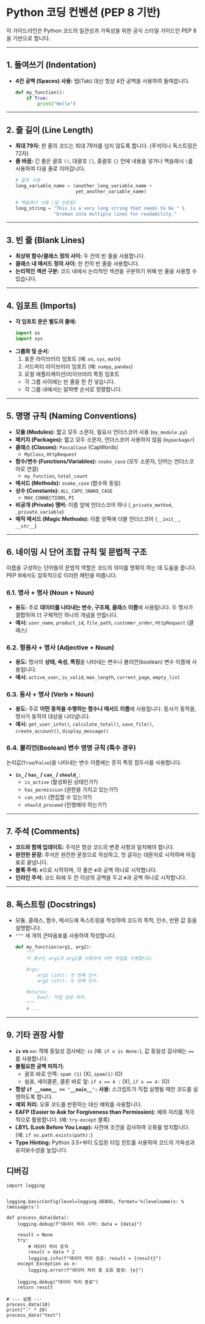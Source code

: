 # Python 코딩 컨벤션 (PEP 8 기반)

이 가이드라인은 Python 코드의 일관성과 가독성을 위한 공식 스타일 가이드인 PEP 8을 기반으로 합니다.

---

## 1. 들여쓰기 (Indentation)

* **4칸 공백 (Spaces) 사용:** 탭(Tab) 대신 항상 4칸 공백을 사용하여 들여씁니다.
    ```python
    def my_function():
        if True:
            print("Hello")
    ```

---

## 2. 줄 길이 (Line Length)

* **최대 79자:** 한 줄의 코드는 최대 79자를 넘지 않도록 합니다. (주석이나 독스트링은 72자)
* **줄 바꿈:** 긴 줄은 괄호 `()`, 대괄호 `[]`, 중괄호 `{}` 안에 내용을 넣거나 백슬래시 `\`를 사용하여 다음 줄로 이어갑니다.
    ```python
    # 괄호 사용
    long_variable_name = (another_long_variable_name +
                          yet_another_variable_name)

    # 백슬래시 사용 (덜 선호됨)
    long_string = "This is a very long string that needs to be " \
                  "broken into multiple lines for readability."
    ```

---

## 3. 빈 줄 (Blank Lines)

* **최상위 함수/클래스 정의 사이:** 두 칸의 빈 줄을 사용합니다.
* **클래스 내 메서드 정의 사이:** 한 칸의 빈 줄을 사용합니다.
* **논리적인 섹션 구분:** 코드 내에서 논리적인 섹션을 구분하기 위해 빈 줄을 사용할 수 있습니다.

---

## 4. 임포트 (Imports)

* **각 임포트 문은 별도의 줄에:**
    ```python
    import os
    import sys
    ```
* **그룹화 및 순서:**
    1.  표준 라이브러리 임포트 (예: `os`, `sys`, `math`)
    2.  서드파티 라이브러리 임포트 (예: `numpy`, `pandas`)
    3.  로컬 애플리케이션/라이브러리 특정 임포트
    * 각 그룹 사이에는 빈 줄을 한 칸 넣습니다.
    * 각 그룹 내에서는 알파벳 순서로 정렬합니다.

---

## 5. 명명 규칙 (Naming Conventions)

* **모듈 (Modules):** 짧고 모두 소문자, 필요시 언더스코어 사용 (`my_module.py`)
* **패키지 (Packages):** 짧고 모두 소문자, 언더스코어 사용하지 않음 (`mypackage/`)
* **클래스 (Classes):** `PascalCase` (CapWords)
    * `MyClass`, `HttpRequest`
* **함수/변수 (Functions/Variables):** `snake_case` (모두 소문자, 단어는 언더스코어로 연결)
    * `my_function`, `total_count`
* **메서드 (Methods):** `snake_case` (함수와 동일)
* **상수 (Constants):** `ALL_CAPS_SNAKE_CASE`
    * `MAX_CONNECTIONS`, `PI`
* **비공개 (Private) 멤버:** 이름 앞에 언더스코어 하나 (`_private_method`, `_private_variable`)
* **매직 메서드 (Magic Methods):** 이름 양쪽에 더블 언더스코어 (`__init__`, `__str__`)

---

## 6. 네이밍 시 단어 조합 규칙 및 문법적 구조

이름을 구성하는 단어들의 문법적 역할은 코드의 의미를 명확히 하는 데 도움을 줍니다. PEP 8에서도 암묵적으로 이러한 패턴을 따릅니다.

### 6.1. 명사 + 명사 (Noun + Noun)
* **용도:** 주로 **데이터를 나타내는 변수, 구조체, 클래스 이름**에 사용됩니다. 두 명사가 결합하여 더 구체적인 하나의 개념을 만듭니다.
* **예시:** `user_name`, `product_id`, `file_path`, `customer_order`, `HttpRequest` (클래스)

### 6.2. 형용사 + 명사 (Adjective + Noun)
* **용도:** 명사의 **상태, 속성, 특징**을 나타내는 변수나 불리언(boolean) 변수 이름에 사용됩니다.
* **예시:** `active_user`, `is_valid`, `max_length`, `current_page`, `empty_list`

### 6.3. 동사 + 명사 (Verb + Noun)
* **용도:** 주로 **어떤 동작을 수행하는 함수나 메서드 이름**에 사용됩니다. 동사가 동작을, 명사가 동작의 대상을 나타냅니다.
* **예시:** `get_user_info()`, `calculate_total()`, `save_file()`, `create_account()`, `display_message()`

### 6.4. 불리언(Boolean) 변수 명명 규칙 (특수 경우)
논리값(`True`/`False`)을 나타내는 변수 이름에는 흔히 특정 접두사를 사용합니다.
* **`is_` / `has_` / `can_` / `should_`**:
    * `is_active` (활성화된 상태인가?)
    * `has_permission` (권한을 가지고 있는가?)
    * `can_edit` (편집할 수 있는가?)
    * `should_proceed` (진행해야 하는가?)

---

## 7. 주석 (Comments)

* **코드와 함께 업데이트:** 주석은 항상 코드의 변경 사항과 일치해야 합니다.
* **완전한 문장:** 주석은 완전한 문장으로 작성하고, 첫 글자는 대문자로 시작하며 마침표로 끝냅니다.
* **블록 주석:** `#`으로 시작하며, 각 줄은 `#`과 공백 하나로 시작합니다.
* **인라인 주석:** 코드 뒤에 두 칸 이상의 공백을 두고 `#`과 공백 하나로 시작합니다.

---

## 8. 독스트링 (Docstrings)

* 모듈, 클래스, 함수, 메서드에 독스트링을 작성하여 코드의 목적, 인수, 반환 값 등을 설명합니다.
* `"""` 세 개의 큰따옴표를 사용하여 작성합니다.
    ```python
    def my_function(arg1, arg2):
        """
        이 함수는 arg1과 arg2를 사용하여 어떤 작업을 수행합니다.

        Args:
            arg1 (int): 첫 번째 인수.
            arg2 (str): 두 번째 인수.

        Returns:
            bool: 작업 성공 여부.
        """
        # ...
    ```

---

## 9. 기타 권장 사항

* **`is` vs `==`:** 객체 동일성 검사에는 `is` (예: `if x is None:`), 값 동일성 검사에는 `==`를 사용합니다.
* **불필요한 공백 피하기:**
    * 괄호 바로 안쪽: `spam (1)` (X), `spam(1)` (O)
    * 쉼표, 세미콜론, 콜론 바로 앞: `if x == 4 :` (X), `if x == 4:` (O)
* **항상 `if __name__ == '__main__':` 사용:** 스크립트가 직접 실행될 때만 코드를 실행하도록 합니다.
* **예외 처리:** 오류 코드를 반환하는 대신 예외를 사용합니다.
* **EAFP (Easier to Ask for Forgiveness than Permission):** 예외 처리를 적극적으로 활용합니다. (예: `try-except` 블록)
* **LBYL (Look Before You Leap):** 사전에 조건을 검사하여 오류를 방지합니다. (예: `if os.path.exists(path):`)
* **Type Hinting:** Python 3.5+부터 도입된 타입 힌트를 사용하여 코드의 가독성과 유지보수성을 높입니다.

## 디버깅 

```
import logging


logging.basicConfig(level=logging.DEBUG, format='%(levelname)s: %(message)s')

def process_data(data):
    logging.debug(f"데이터 처리 시작: data = {data}")
    
    result = None
    try:
        # 데이터 처리 로직
        result = data * 2
        logging.info(f"데이터 처리 성공: result = {result}")
    except Exception as e:
        logging.error(f"데이터 처리 중 오류 발생: {e}")
        
    logging.debug("데이터 처리 종료")
    return result

# --- 실행 ---
process_data(10)
print("-" * 20)
process_data("text")

```